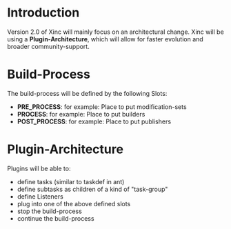 # Introduction #

Version 2.0 of Xinc will mainly focus on an architectural change.
Xinc will be using a **Plugin-Architecture**, which will allow for faster evolution and broader community-support.

# Build-Process #

The build-process will be defined by the following Slots:
  * **PRE\_PROCESS**: for example: Place to put modification-sets
  * **PROCESS**: for example: Place to put builders
  * **POST\_PROCESS**: for example: Place to put publishers

# Plugin-Architecture #

Plugins will be able to:
  * define tasks (similar to taskdef in ant)
  * define subtasks as children of a kind of "task-group"
  * define Listeners
  * plug into one of the above defined slots
  * stop the build-process
  * continue the build-process